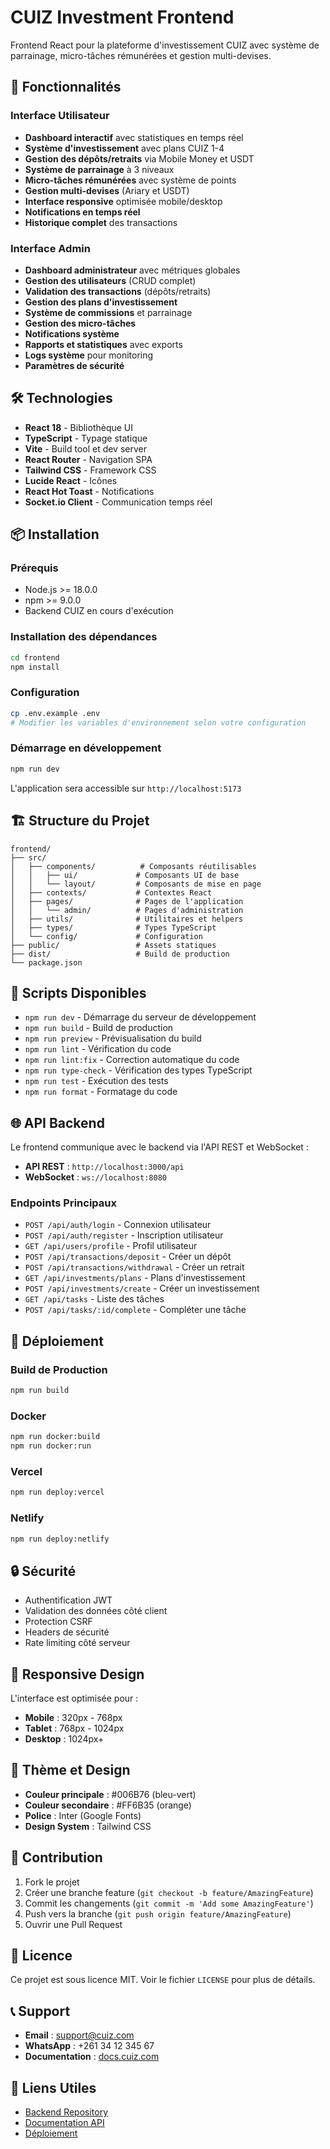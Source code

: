 # CUIZ Investment Frontend

Frontend React pour la plateforme d'investissement CUIZ avec système de parrainage, micro-tâches rémunérées et gestion multi-devises.

## 🚀 Fonctionnalités

### Interface Utilisateur
- **Dashboard interactif** avec statistiques en temps réel
- **Système d'investissement** avec plans CUIZ 1-4
- **Gestion des dépôts/retraits** via Mobile Money et USDT
- **Système de parrainage** à 3 niveaux
- **Micro-tâches rémunérées** avec système de points
- **Gestion multi-devises** (Ariary et USDT)
- **Interface responsive** optimisée mobile/desktop
- **Notifications en temps réel**
- **Historique complet** des transactions

### Interface Admin
- **Dashboard administrateur** avec métriques globales
- **Gestion des utilisateurs** (CRUD complet)
- **Validation des transactions** (dépôts/retraits)
- **Gestion des plans d'investissement**
- **Système de commissions** et parrainage
- **Gestion des micro-tâches**
- **Notifications système**
- **Rapports et statistiques** avec exports
- **Logs système** pour monitoring
- **Paramètres de sécurité**

## 🛠️ Technologies

- **React 18** - Bibliothèque UI
- **TypeScript** - Typage statique
- **Vite** - Build tool et dev server
- **React Router** - Navigation SPA
- **Tailwind CSS** - Framework CSS
- **Lucide React** - Icônes
- **React Hot Toast** - Notifications
- **Socket.io Client** - Communication temps réel

## 📦 Installation

### Prérequis
- Node.js >= 18.0.0
- npm >= 9.0.0
- Backend CUIZ en cours d'exécution

### Installation des dépendances
```bash
cd frontend
npm install
```

### Configuration
```bash
cp .env.example .env
# Modifier les variables d'environnement selon votre configuration
```

### Démarrage en développement
```bash
npm run dev
```

L'application sera accessible sur `http://localhost:5173`

## 🏗️ Structure du Projet

```
frontend/
├── src/
│   ├── components/          # Composants réutilisables
│   │   ├── ui/             # Composants UI de base
│   │   └── layout/         # Composants de mise en page
│   ├── contexts/           # Contextes React
│   ├── pages/              # Pages de l'application
│   │   └── admin/          # Pages d'administration
│   ├── utils/              # Utilitaires et helpers
│   ├── types/              # Types TypeScript
│   └── config/             # Configuration
├── public/                 # Assets statiques
├── dist/                   # Build de production
└── package.json
```

## 🔧 Scripts Disponibles

- `npm run dev` - Démarrage du serveur de développement
- `npm run build` - Build de production
- `npm run preview` - Prévisualisation du build
- `npm run lint` - Vérification du code
- `npm run lint:fix` - Correction automatique du code
- `npm run type-check` - Vérification des types TypeScript
- `npm run test` - Exécution des tests
- `npm run format` - Formatage du code

## 🌐 API Backend

Le frontend communique avec le backend via l'API REST et WebSocket :

- **API REST** : `http://localhost:3000/api`
- **WebSocket** : `ws://localhost:8080`

### Endpoints Principaux

- `POST /api/auth/login` - Connexion utilisateur
- `POST /api/auth/register` - Inscription utilisateur
- `GET /api/users/profile` - Profil utilisateur
- `POST /api/transactions/deposit` - Créer un dépôt
- `POST /api/transactions/withdrawal` - Créer un retrait
- `GET /api/investments/plans` - Plans d'investissement
- `POST /api/investments/create` - Créer un investissement
- `GET /api/tasks` - Liste des tâches
- `POST /api/tasks/:id/complete` - Compléter une tâche

## 🚀 Déploiement

### Build de Production
```bash
npm run build
```

### Docker
```bash
npm run docker:build
npm run docker:run
```

### Vercel
```bash
npm run deploy:vercel
```

### Netlify
```bash
npm run deploy:netlify
```

## 🔒 Sécurité

- Authentification JWT
- Validation des données côté client
- Protection CSRF
- Headers de sécurité
- Rate limiting côté serveur

## 📱 Responsive Design

L'interface est optimisée pour :
- **Mobile** : 320px - 768px
- **Tablet** : 768px - 1024px
- **Desktop** : 1024px+

## 🎨 Thème et Design

- **Couleur principale** : #006B76 (bleu-vert)
- **Couleur secondaire** : #FF6B35 (orange)
- **Police** : Inter (Google Fonts)
- **Design System** : Tailwind CSS

## 🤝 Contribution

1. Fork le projet
2. Créer une branche feature (`git checkout -b feature/AmazingFeature`)
3. Commit les changements (`git commit -m 'Add some AmazingFeature'`)
4. Push vers la branche (`git push origin feature/AmazingFeature`)
5. Ouvrir une Pull Request

## 📄 Licence

Ce projet est sous licence MIT. Voir le fichier `LICENSE` pour plus de détails.

## 📞 Support

- **Email** : support@cuiz.com
- **WhatsApp** : +261 34 12 345 67
- **Documentation** : [docs.cuiz.com](https://docs.cuiz.com)

## 🔗 Liens Utiles

- [Backend Repository](../backend)
- [Documentation API](../backend/README.md)
- [Déploiement](../README.md#deployment)
